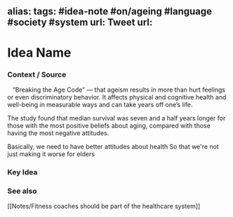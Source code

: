 alias: 
tags: #idea-note #on/ageing #language #society #system 
url: 
Tweet url: 
---
# Idea Name

### Context / Source
 
 “Breaking the Age Code” — that ageism results in more than hurt feelings or even discriminatory behavior. It affects physical and cognitive health and well-being in measurable ways and can take years off one’s life.

The study found that median survival was seven and a half years longer for those with the most positive beliefs about aging, compared with those having the most negative attitudes.

Basically, we need to have better attitudes about health
So that we're not just making it worse for elders

### Key Idea


### See also

[[Notes/Fitness coaches should be part of the healthcare system]]